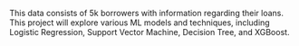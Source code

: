 This data consists of 5k borrowers with information regarding their loans. This project will explore various ML models and techniques, including Logistic Regression, Support Vector Machine, Decision Tree, and XGBoost. 
